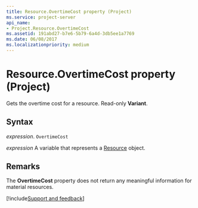 ```yaml
---
title: Resource.OvertimeCost property (Project)
ms.service: project-server
api_name:
- Project.Resource.OvertimeCost
ms.assetid: 191abd27-b7e6-5b79-6a4d-3db5ee1a7769
ms.date: 06/08/2017
ms.localizationpriority: medium
---
```



# Resource.OvertimeCost property (Project)

Gets the overtime cost for a resource. Read-only **Variant**.


## Syntax

_expression_. `OvertimeCost`

_expression_ A variable that represents a [Resource](./Project.Resource.md) object.


## Remarks

The **OvertimeCost** property does not return any meaningful information for material resources.

[!include[Support and feedback](~/includes/feedback-boilerplate.md)]